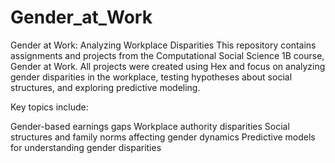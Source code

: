 # Gender_at_Work
Gender at Work: Analyzing Workplace Disparities
This repository contains assignments and projects from the Computational Social Science 1B course, Gender at Work. All projects were created using Hex and focus on analyzing gender disparities in the workplace, testing hypotheses about social structures, and exploring predictive modeling.

Key topics include:

Gender-based earnings gaps
Workplace authority disparities
Social structures and family norms affecting gender dynamics
Predictive models for understanding gender disparities
 

